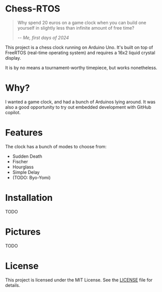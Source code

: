 # Chess-RTOS
> Why spend 20 euros on a game clock when you can build one yourself in slightly less than infinite amount of free time?
> 
> *-- Me, first days of 2024*

This project is a chess clock running on Arduino Uno. It's built on top of FreeRTOS (real-time operating system) and requires a 16x2 liquid crystal display.

It is by no means a tournament-worthy timepiece, but works nonetheless.

# Why?
I wanted a game clock, and had a bunch of Arduinos lying around. It was also a good opportunity to try out embedded development with GitHub copilot.

# Features
The clock has a bunch of modes to choose from:
* Sudden Death
* Fischer
* Hourglass
* Simple Delay
* (TODO: Byo-Yomi)

# Installation
TODO

# Pictures
TODO

# License
This project is licensed under the MIT License. See the [LICENSE](LICENSE) file for details.
